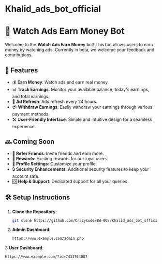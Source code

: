 # Khalid_ads_bot_official

# 🚀 Watch Ads Earn Money Bot

Welcome to the **Watch Ads Earn Money** bot! This bot allows users to earn money by watching ads. Currently in beta, we welcome your feedback and contributions.

## 🌟 Features

- 💰 **Earn Money**: Watch ads and earn real money.
- 📊 **Track Earnings**: Monitor your available balance, today's earnings, and total earnings.
- 🔄 **Ad Refresh**: Ads refresh every 24 hours.
- 💳 **Withdraw Earnings**: Easily withdraw your earnings through various payment methods.
- 🛠 **User-Friendly Interface**: Simple and intuitive design for a seamless experience.

## 🔜 Coming Soon

- 👥 **Refer Friends**: Invite friends and earn more.
- 🎁 **Rewards**: Exciting rewards for our loyal users.
- 🔧 **Profile Settings**: Customize your profile.
- 🔒 **Security Enhancements**: Additional security features to keep your account safe.
- 🆘 **Help & Support**: Dedicated support for all your queries.

## 🛠 Setup Instructions

1. **Clone the Repository**:
   ```bash
   git clone https://github.com/CrazyCoderBd-007/Khalid_ads_bot_official


2. **Admin Dashboard**:
   ```bash
   https://www.example.com/admin.php

3 **User Dashboard**:
   ```bash
   https://www.example.com/?id=7413764007
